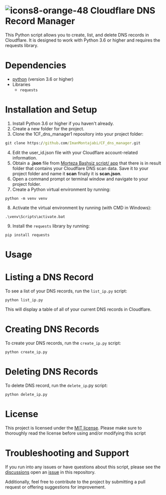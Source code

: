 # ![icons8-orange-48](https://user-images.githubusercontent.com/52942515/227340008-faeeb65b-507e-40cf-b3a7-fd740ee38cb9.png) Cloudflare DNS Record Manager

This Python script allows you to create, list, and delete DNS records in Cloudflare. It is designed to work with Python 3.6 or higher and requires the requests library.
# Dependencies

- [python](https://www.python.org/downloads/) (version 3.6 or higher)
- Libraries
  - `requests`

# Installation and Setup
1. Install Python 3.6 or higher if you haven't already.
2. Create a new folder for the project.
3. Clone the 1CF_dns_manager1 repository into your project folder:
```cmd
git clone https://github.com/ImanMontajabi/CF_dns_manager.git
```
4. Edit the user_id.json file with your Cloudflare account-related information.
5. Obtain a **.json** file from [Morteza Bashsiz script/ app](https://github.com/MortezaBashsiz/CFScanner) that there is in result folder that contains your Cloudflare DNS scan data. Save it to your project folder and name it **scan** finally it is **scan.json**.
6. Open a command prompt or terminal window and navigate to your project folder.
7. Create a Python virtual environment by running:
```
python -m venv venv
```
8. Activate the virtual environment by running (with CMD in Windows):
```
.\venv\Scripts\activate.bat
```
9. Install the `requests` library by running:
```
pip install requests
```
# Usage
# Listing a DNS Record
To see a list of your DNS records, run the `list_ip.py` script:
```
python list_ip.py
```
This will display a table of all of your current DNS records in Cloudflare.
# Creating DNS Records
To create your DNS records, run the `create_ip.py` script:
```
python create_ip.py
```
# Deleting DNS Records
To delete DNS record, run the `delete_ip`.py script:
```
python delete_ip.py
```
# License
This project is licensed under the [MIT license](https://github.com/ImanMontajabi/CF_dns_manager/blob/main/LICENSE).
Please make sure to thoroughly read the license before using and/or modifying this script
# Troubleshooting and Support
If you run into any issues or have questions about this script, please see the [discussions](https://github.com/ImanMontajabi/CF_dns_manager/discussions) open an [issue](https://github.com/ImanMontajabi/CF_dns_manager/issues) in this repository.

Additionally, feel free to contribute to the project by submitting a pull request or offering suggestions for improvement.

